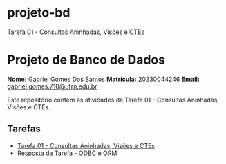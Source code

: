 # projeto-bd
Tarefa 01 - Consultas Aninhadas, Visões e CTEs


# Projeto de Banco de Dados

**Nome:** Gabriel Gomes Dos Santos
**Matrícula:** 	20230044246
**Email:** gabriel.gomes.710@ufrn.edu.br

Este repositório contém as atividades da Tarefa 01 - Consultas Aninhadas, Visões e CTEs.

## Tarefas

- [Tarefa 01 - Consultas Aninhadas, Visões e CTEs](tarefas/t01/tarefa01.md)
- [Resposta da Tarefa - ODBC e ORM](tarefas/orm/tarefa-orm.md)

